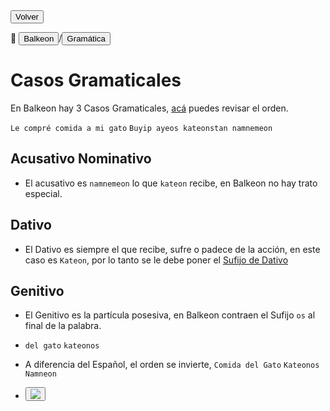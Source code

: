 <button class="button-82-pushable" role="button" onclick="history.back()">
<span class="button-82-shadow"></span>
<span class="button-82-edge"></span>
<span class="button-82-front text">
Volver
</span> </button>

📂 <button class="button-16" role="button" onclick="location.href='../../index'">Balkeon</button>/<button class="button-16" role="button" onclick="location.href='../index'">Gramática</button>

# Casos Gramaticales

En Balkeon hay 3 Casos Gramaticales, [acá](../sentences) puedes revisar el orden.

`Le compré comida a mi gato`
`Buyip ayeos kateonstan namnemeon`

## Acusativo Nominativo

- El acusativo es `namnemeon` lo que `kateon` recibe, en Balkeon no hay trato especial. 

## Dativo

- El Dativo es siempre el que recibe, sufre o padece de la acción, en este caso es `Kateon`, por lo tanto se le debe poner el [Sufijo de Dativo](../words/#sufijo-de-dativo)

## Genitivo

- El Genitivo es la partícula posesiva, en Balkeon contraen el Sufijo `os` al final de la palabra.

- `del gato` `kateonos`

- A diferencia del Español, el orden se invierte, `Comida del Gato` `Kateonos Namneon`

- <button class="button-17" role="button" onclick="langRedirect('en')"><img src="https://img.icons8.com/?size=35&id=95094&format=png&color=000000"/></button>
